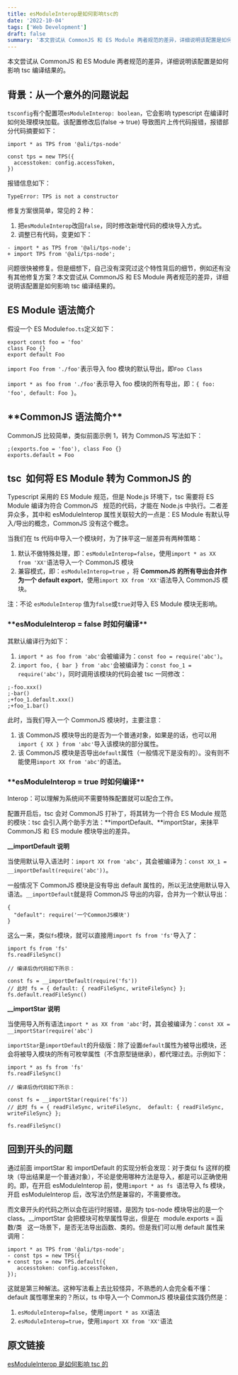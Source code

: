 ```yaml
---
title: esModuleInterop是如何影响tsc的
date: '2022-10-04'
tags: ['Web Development']
draft: false
summary: '本文尝试从 CommonJS 和 ES Module 两者规范的差异，详细说明该配置是如何影响 tsc 编译结果的。'
---
```


本文尝试从 CommonJS 和 ES Module 两者规范的差异，详细说明该配置是如何影响 tsc 编译结果的。

## 背景：从一个意外的问题说起

`tsconfig`有个配置项`esModuleInterop: boolean`，它会影响 typescript 在编译时如何处理模块加载。该配置修改后(false -> true) 导致图片上传代码报错，报错部分代码摘要如下：

```tsx
import * as TPS from '@ali/tps-node'

const tps = new TPS({
  accesstoken: config.accessToken,
})
```

报错信息如下：

```tsx
TypeError: TPS is not a constructor
```

修复方案很简单，常见的 2 种：

1. 把`esModuleInterop`改回`false`，同时修改新增代码的模块导入方式。
2. 调整已有代码，变更如下：

```
- import * as TPS from '@ali/tps-node';
+ import TPS from '@ali/tps-node';
```

问题很快被修复。但是细想下，自己没有深究过这个特性背后的细节，例如还有没有其他修复方案？本文尝试从 CommonJS 和 ES Module 两者规范的差异，详细说明该配置是如何影响 tsc 编译结果的。

## ES Module 语法简介

假设一个 ES Module`foo.ts`定义如下：

```tsx
export const foo = 'foo'
class Foo {}
export default Foo
```

`import Foo from './foo'`表示导入 foo 模块的默认导出，即`Foo Class`

`import * as foo from './foo'`表示导入 foo 模块的所有导出，即：`{ foo: 'foo', default: Foo }`。

## \***\*CommonJS 语法简介\*\***

CommonJS 比较简单，类似前面示例 1，转为 CommonJS 写法如下：

```tsx
;(exports.foo = 'foo'), class Foo {}
exports.default = Foo
```

## tsc  如何将 ES Module 转为 CommonJS 的

Typescript 采用的 ES Module 规范，但是 Node.js 环境下，tsc 需要将 ES Module 编译为符合 CommonJS   规范的代码，才能在 Node.js 中执行。二者差异众多，其中和 esModuleInterop 属性关联较大的一点是：ES Module 有默认导入/导出的概念，CommonJS 没有这个概念。

当我们在 ts 代码中导入一个模块时，为了抹平这一层差异有两种策略：

1. 默认不做特殊处理，即：`esModuleInterop=false`，使用`import * as XX from 'XX'`语法导入一个 CommonJS 模块
2. 兼容模式，即：`esModuleInterop=true` ，将 **CommonJS 的所有导出合并作为一个 default export**，使用`import XX from 'XX'`语法导入 CommonJS 模块。

注：不论 `esModuleInterop` 值为`false`或`true`对导入 ES Module 模块无影响。

### \***\*esModuleInterop = false 时如何编译\*\***

其默认编译行为如下：

1. `import * as foo from 'abc'`会被编译为：`const foo = require('abc')`。
2. `import foo, { bar } from 'abc'`会被编译为：`const foo_1 = require('abc')`，同时调用该模块的代码会被 tsc 一同修改：

```tsx
;-foo.xxx()
;-bar()
;+foo_1.default.xxx()
;+foo_1.bar()
```

此时，当我们导入一个 CommonJS 模块时，主要注意：

1. 该 CommonJS 模块导出的是否为一个普通对象，如果是的话，也可以用`import { XX } from 'abc'`导入该模块的部分属性。
2. 该 CommonJS 模块是否导出`default`属性（一般情况下是没有的）。没有则不能使用`import XX from 'abc'`的语法。

### \***\*esModuleInterop = true 时如何编译\*\***

Interop：可以理解为系统间不需要特殊配置就可以配合工作。

配置开启后，tsc 会对 CommonJS 打补丁，将其转为一个符合 ES Module 规范的模块：tsc 会引入两个助手方法：**importDefault、**importStar，来抹平 CommonJS 和 ES module 模块导出的差异。

**\_\_importDefault 说明**

当使用默认导入语法时：`import XX from 'abc'`，其会被编译为：`const XX_1 = __importDefault(require('abc'))`。

一般情况下 CommonJS 模块是没有导出 default 属性的，所以无法使用默认导入语法。`__importDefault`就是将 CommonJS 导出的内容，合并为一个默认导出：

```tsx
{
  "default": require('一个CommonJS模块')
}
```

这么一来，类似`fs`模块，就可以直接用`import fs from 'fs'`导入了：

```tsx
import fs from 'fs'
fs.readFileSync()

// 编译后伪代码如下所示：

const fs = __importDefault(require('fs'))
// 此时 fs = { default: { readFileSync, writeFileSync} };
fs.default.readFileSync()
```

**\_\_importStar 说明**

当使用导入所有语法`import * as XX from 'abc'`时，其会被编译为：`const XX = __importStar(require('abc')`

`importStar`是`importDefault`的升级版：除了设置`default`属性为被导出模块，还会将被导入模块的所有可枚举属性（不含原型链继承），都代理过去。示例如下：

```tsx
import * as fs from 'fs'
fs.readFileSync()

// 编译后伪代码如下所示：

const fs = __importStar(require('fs'))
// 此时 fs = { readFileSync, writeFileSync,  default: { readFileSync, writeFileSync} };

fs.readFileSync()
```

## 回到开头的问题

通过前面 importStar 和 importDefault 的实现分析会发现：对于类似 fs 这样的模块（导出结果是一个普通对象），不论是使用哪种方法是导入，都是可以正确使用的。即，在开启 esModuleInterop 前，使用`import * as fs`  语法导入 fs 模块，开启 esModuleInterop 后，改写法仍然是兼容的，不需要修改。

而文章开头的代码之所以会在运行时报错，是因为 tps-node 模块导出的是一个 class。\_\_importStar 会把模块可枚举属性导出，但是在  module.exports = 函数/类   这一场景下，是否无法导出函数、类的。但是我们可以用 default 属性来调用：

```tsx
import * as TPS from '@ali/tps-node';
- const tps = new TPS({
+ const tps = new TPS.default({
   accesstoken: config.accessToken,
});
```

这就是第三种解法。这种写法看上去比较怪异，不熟悉的人会完全看不懂：default 属性哪里来的？所以，ts 中导入一个 CommonJS 模块最佳实践仍然是：

1. `esModuleInterop=false`，使用`import * as XX`语法
2. `esModuleInterop=true`，使用`import XX from 'XX'`语法

## 原文链接

[esModuleInterop 是如何影响 tsc 的](https://mp.weixin.qq.com/s/37DtrXeRioq-xSKayIJbCg)
